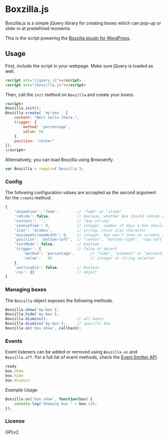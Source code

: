 # Boxzilla.js

Boxzilla.js is a simple jQuery library for creating boxes which can pop-up or slide-in at predefined moments.

This is the script powering the [Boxzilla plugin for WordPress](https://boxzillaplugin.com/).


## Usage

First, include the script in your webpage. Make sure jQuery is loaded as well.

```html
<script src="/jquery.js"></script>
<script src="/boxzilla.js"></script>
```

Then, call the `init` method on `Boxzilla` and create your boxes.

```html
<script>
Boxzilla.init();
Boxzilla.create( 'my-box', {
    content: "Well hello there.",
    trigger: {
        method: 'percentage',
        value: 50
    },
    position: "center"
});
</script>
```

Alternatively, you can load Boxzilla using Browserify.

```js
var Boxzilla = require('boxzilla');
```

### Config

The following configuration values are accepted as the second argument for the `create` method.

```js
{
    'animation': 'fade',        // "fade" or "slide"
    'rehide': false,            // boolean, whether box should rehide when certain triggers are no longer met.
    'content': '',              // "Any string"
    'cookieTime': 0,            // integer, number of days a box should be hidden when dismissed
    'icon': '&times',           // string, close icon character
    'minimumScreenWidth': 0,    // integer, box won't show on screens smaller than this
    'position': 'bottom-left',  // "center", "bottom-right", "top-left", etc.
    'testMode': false,          // boolean
    'trigger': {                // false or object
        'method': 'percentage',       // "time", "element" or "percentage"
        'value':   65                 // integer or string selector
    },
    'unclosable': false,        // boolean
    'css': {}                   // object
}
```

### Managing boxes

The `Boxzilla` object exposes the following methods.

```js
Boxzilla.show('my-box');
Boxzilla.hide('my-box');
Boxzilla.dismiss();             // all boxes
Boxzilla.dismiss('my-box');     // specific box
Boxzilla.on('box.show', callback);
```

### Events

Event listeners can be added or removed using `Boxzilla.on` and `Boxzilla.off`. For a full list of event methods, check the [Event Emitter API](https://github.com/Olical/EventEmitter/blob/master/docs/api.md).

```js
ready
box.show
box.hide
box.dismiss
```

_Example Usage_

```js
Boxzilla.on('box.show', function(box) {
    console.log("Showing box " + box.id);
});
```

### License

GPLv2